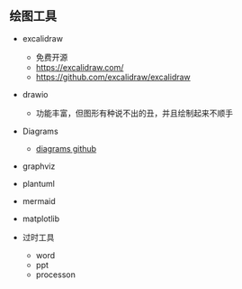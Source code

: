 ##  绘图工具

* excalidraw
    - 免费开源
    - https://excalidraw.com/
    - https://github.com/excalidraw/excalidraw

* drawio
    - 功能丰富，但图形有种说不出的丑，并且绘制起来不顺手

* Diagrams
    - [diagrams github](https://github.com/mingrammer/diagrams)
      
* graphviz
* plantuml
* mermaid
* matplotlib
* 过时工具
    - word
    - ppt
    - processon


